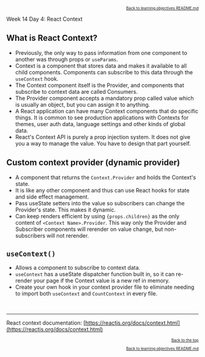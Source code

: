 <p align="right" style="font-size:10px">
  <a href="./README.md">Back to learning objectives README.md</a>
</p>

Week 14 Day 4: React Context

## What is React Context?

- Previously, the only way to pass information from one component to another was through props or `useParams`.
- Context is a component that stores data and makes it available to all child components. Components can subscribe to this data through the `useContext` hook.
- The Context component itself is the Provider, and components that subscribe to context data are called Consumers.
- The Provider component accepts a mandatory prop called value which is usually an object, but you can assign it to anything.
- A React application can have many Context components that do specific things. It is common to see production applications with Contexts for themes, user auth data, language settings and other kinds of global data.
- React's Context API is purely a prop injection system. It does not give you a way to manage the value. You have to design that part yourself.

## Custom context provider (dynamic provider)

- A component that returns the `Context.Provider` and holds the Context's state.
- It is like any other component and thus can use React hooks for state and side effect management.
- Pass useState setters into the value so subscribers can change the Provider's state. This makes it dynamic.
- Can keep renders efficient by using `{props.children}` as the only content of `<Context Name>.Provider`. This way only the Provider and Subscriber components will rerender on value change, but non-subscribers will not rerender.

## `useContext()`

- Allows a component to subscribe to context data.
- `useContext` has a useState dispatcher function built in, so it can re-render your page if the Context value is a new ref in memory.
- Create your own hook in your context provider file to eliminate needing to import both `useContext` and `CountContext` in every file.

<br>
<hr>

React context documentation: [https://reactjs.org/docs/context.html](https://reactjs.org/docs/context.html)

<p align="right" style="font-size:10px">
  <a href="#readme-top">Back to the top</a>
</p>
<p align="right" style="font-size:10px">
  <a href="./README.md">Back to learning objectives README.md</a>
</p>
